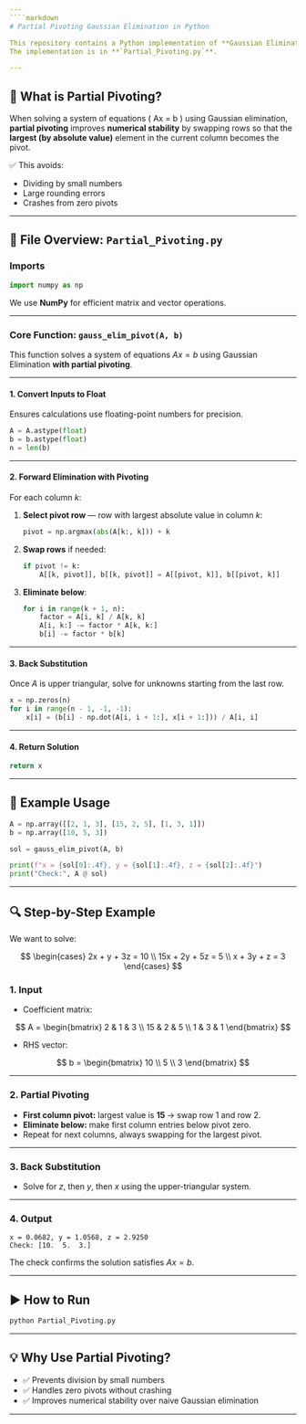 ```yaml
---
````markdown
# Partial Pivoting Gaussian Elimination in Python

This repository contains a Python implementation of **Gaussian Elimination with Partial Pivoting** for solving linear systems of equations.  
The implementation is in **`Partial_Pivoting.py`**.

---
```


## 📌 What is Partial Pivoting?

When solving a system of equations \( Ax = b \) using Gaussian elimination, **partial pivoting** improves **numerical stability** by swapping rows so that the **largest (by absolute value)** element in the current column becomes the pivot.  

✅ This avoids:
- Dividing by small numbers
- Large rounding errors
- Crashes from zero pivots

---

## 📂 File Overview: `Partial_Pivoting.py`

### **Imports**
```python
import numpy as np
````

We use **NumPy** for efficient matrix and vector operations.

---

### **Core Function:** `gauss_elim_pivot(A, b)`

This function solves a system of equations $Ax = b$ using Gaussian Elimination **with partial pivoting**.

---

#### **1. Convert Inputs to Float**

Ensures calculations use floating-point numbers for precision.

```python
A = A.astype(float)
b = b.astype(float)
n = len(b)
```

---

#### **2. Forward Elimination with Pivoting**

For each column $k$:

1. **Select pivot row** — row with largest absolute value in column $k$:

   ```python
   pivot = np.argmax(abs(A[k:, k])) + k
   ```
2. **Swap rows** if needed:

   ```python
   if pivot != k:
       A[[k, pivot]], b[[k, pivot]] = A[[pivot, k]], b[[pivot, k]]
   ```
3. **Eliminate below**:

   ```python
   for i in range(k + 1, n):
       factor = A[i, k] / A[k, k]
       A[i, k:] -= factor * A[k, k:]
       b[i] -= factor * b[k]
   ```

---

#### **3. Back Substitution**

Once $A$ is upper triangular, solve for unknowns starting from the last row.

```python
x = np.zeros(n)
for i in range(n - 1, -1, -1):
    x[i] = (b[i] - np.dot(A[i, i + 1:], x[i + 1:])) / A[i, i]
```

---

#### **4. Return Solution**

```python
return x
```

---

## 📝 Example Usage

```python
A = np.array([[2, 1, 3], [15, 2, 5], [1, 3, 1]])
b = np.array([10, 5, 3])

sol = gauss_elim_pivot(A, b)

print(f"x = {sol[0]:.4f}, y = {sol[1]:.4f}, z = {sol[2]:.4f}")
print("Check:", A @ sol)
```

---

## 🔍 Step-by-Step Example

We want to solve:

$$
\begin{cases}
2x + y + 3z = 10 \\
15x + 2y + 5z = 5 \\
x + 3y + z = 3
\end{cases}
$$

### **1. Input**

* Coefficient matrix:

$$
A =
\begin{bmatrix}
2 & 1 & 3 \\
15 & 2 & 5 \\
1 & 3 & 1
\end{bmatrix}
$$

* RHS vector:

$$
b =
\begin{bmatrix}
10 \\
5 \\
3
\end{bmatrix}
$$

---

### **2. Partial Pivoting**

* **First column pivot:** largest value is **15** → swap row 1 and row 2.
* **Eliminate below:** make first column entries below pivot zero.
* Repeat for next columns, always swapping for the largest pivot.

---

### **3. Back Substitution**

* Solve for $z$, then $y$, then $x$ using the upper-triangular system.

---

### **4. Output**

```
x = 0.0682, y = 1.0568, z = 2.9250
Check: [10.  5.  3.]
```

The check confirms the solution satisfies $Ax = b$.

---

## ▶️ How to Run

```bash
python Partial_Pivoting.py
```

---

## 💡 Why Use Partial Pivoting?

* ✅ Prevents division by small numbers
* ✅ Handles zero pivots without crashing
* ✅ Improves numerical stability over naive Gaussian elimination

---


